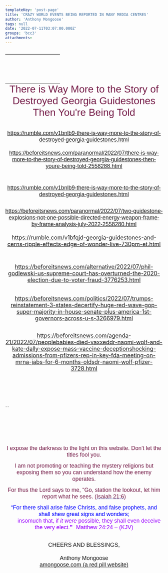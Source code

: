 ```yaml
---
templateKey: 'post-page'
title: 'CRAZY WORLD EVENTS BEING REPORTED IN MANY MEDIA CENTRES'
author: 'Anthony Mongoose'
tags: null
date: '2022-07-11T03:07:00.000Z'
groups: 'bcc3'
attachments:
---
```

<html><head></head><body><div dir="ltr"><div class="gmail_default" style="font-family:tahoma,sans-serif;text-align:center"><font size="4"></font><br><div><div id="m_2607930081767171001m_-4503585104540530497m_1781940162230304412m_2206046203757485826m_-5603831218302936779m_-482403258058370023m_-4615412784518730481m_2151919336594820885m_7835124236843448325m_3514950417791848152gmail-infobar"><div id="m_2607930081767171001m_-4503585104540530497m_1781940162230304412m_2206046203757485826m_-5603831218302936779m_-482403258058370023m_-4615412784518730481m_2151919336594820885m_7835124236843448325m_3514950417791848152gmail-viewcounters"><table style="width:175px;margin:0px;padding:0px;line-height:12px" cellspacing="0" cellpadding="0" border="0"><tbody><tr><td colspan="2" height="8" align="center"><br></td>
</tr>
<tr>
<td width="90" align="left"><br></td>
<td align="left"><br></td>
 </tr>
<tr>
<td align="left"><br></td>
<td align="left"><br></td>
</tr>
<tr>
<td align="left"><br></td>
<td style="text-align:center">&nbsp;&nbsp;&nbsp;&nbsp;&nbsp;&nbsp;&nbsp;&nbsp;&nbsp;&nbsp;&nbsp;&nbsp;&nbsp;&nbsp;&nbsp;&nbsp;&nbsp;&nbsp;&nbsp;&nbsp;&nbsp;&nbsp;&nbsp;&nbsp;&nbsp;&nbsp;&nbsp;&nbsp;&nbsp;&nbsp;&nbsp; <br></td>
</tr>
<tr>
<td align="left"><br></td>
<td align="left"><br></td>
</tr>
</tbody></table>
</div>
<div id="m_2607930081767171001m_-4503585104540530497m_1781940162230304412m_2206046203757485826m_-5603831218302936779m_-482403258058370023m_-4615412784518730481m_2151919336594820885m_7835124236843448325m_3514950417791848152gmail-badges">
<div id="m_2607930081767171001m_-4503585104540530497m_1781940162230304412m_2206046203757485826m_-5603831218302936779m_-482403258058370023m_-4615412784518730481m_2151919336594820885m_7835124236843448325m_3514950417791848152gmail-featured_contributor_story"></div> </div>
</div>

<div id="m_2607930081767171001m_-4503585104540530497m_1781940162230304412m_2206046203757485826m_-5603831218302936779m_-482403258058370023m_-4615412784518730481m_2151919336594820885m_7835124236843448325m_3514950417791848152gmail-story">
<div id="m_2607930081767171001m_-4503585104540530497m_1781940162230304412m_2206046203757485826m_-5603831218302936779m_-482403258058370023m_-4615412784518730481m_2151919336594820885m_7835124236843448325m_3514950417791848152gmail-story_wrapper">
<div id="m_2607930081767171001m_-4503585104540530497m_1781940162230304412m_2206046203757485826m_-5603831218302936779m_-482403258058370023m_-4615412784518730481m_2151919336594820885m_7835124236843448325m_3514950417791848152gmail-story_column"><span style="color:rgb(116,27,71)"><font size="6">There is Way More to the Story of Destroyed Georgia Guidestones Then You're Being Told</font></span></div><div><span style="color:rgb(116,27,71)"><font size="6"><br></font></span></div><div><span style="color:rgb(0,0,0)"><font size="4"><a href="https://rumble.com/v1bnlb9-there-is-way-more-to-the-story-of-destroyed-georgia-guidestones.html" target="_blank">https://rumble.com/v1bnlb9-there-is-way-more-to-the-story-of-destroyed-georgia-guidestones.html</a></font></span></div></div></div></div>

</div><div class="gmail_default" style="font-family:tahoma,sans-serif;text-align:center"><font size="4"><br></font></div><div class="gmail_default" style="font-family:tahoma,sans-serif;text-align:center"><font size="4"><a href="https://beforeitsnews.com/paranormal/2022/07/there-is-way-more-to-the-story-of-destroyed-georgia-guidestones-then-youre-being-told-2558288.html" target="_blank">https://beforeitsnews.com/paranormal/2022/07/there-is-way-more-to-the-story-of-destroyed-georgia-guidestones-then-youre-being-told-2558288.html</a><br></font></div><div class="gmail_default" style="font-family:tahoma,sans-serif;text-align:center"><br></div><div class="gmail_default" style="font-family:tahoma,sans-serif;text-align:center"><br></div><div class="gmail_default" style="font-family:tahoma,sans-serif;text-align:center"><br></div><div class="gmail_default" style="font-family:tahoma,sans-serif;text-align:center"><font size="4"><a href="https://rumble.com/v1bnlb9-there-is-way-more-to-the-story-of-destroyed-georgia-guidestones.html" target="_blank">https://rumble.com/v1bnlb9-there-is-way-more-to-the-story-of-destroyed-georgia-guidestones.html</a><br></font></div><div class="gmail_default" style="font-family:tahoma,sans-serif;text-align:center"><br><font size="4"></font></div><div class="gmail_default" style="font-family:tahoma,sans-serif;text-align:center"><br><div id="m_2607930081767171001m_-4503585104540530497m_1781940162230304412m_2206046203757485826m_-5603831218302936779m_-482403258058370023m_-4615412784518730481m_2151919336594820885gmail-container"><div id="m_2607930081767171001m_-4503585104540530497m_1781940162230304412m_2206046203757485826m_-5603831218302936779m_-482403258058370023m_-4615412784518730481m_2151919336594820885gmail-infobar">
<div id="m_2607930081767171001m_-4503585104540530497m_1781940162230304412m_2206046203757485826m_-5603831218302936779m_-482403258058370023m_-4615412784518730481m_2151919336594820885gmail-badges">
 </div><font size="4"><span style="color:rgb(0,0,0)"><span style="font-weight:normal"><a href="https://beforeitsnews.com/paranormal/2022/07/two-guidestone-explosions-not-one-possible-directed-energy-weapon-frame-by-frame-analysis-july-2022-2558280.html" target="_blank">https://beforeitsnews.com/paranormal/2022/07/two-guidestone-explosions-not-one-possible-directed-energy-weapon-frame-by-frame-analysis-july-2022-2558280.html</a></span></span></font></div></div>

</div><div class="gmail_default" style="font-family:tahoma,sans-serif;text-align:center"><font size="4"><br></font></div><div style="text-align:center"><font size="4"><a href="https://rumble.com/v1bfqjd-georgia-guidestones-and-cerns-ripple-effects-edge-of-wonder-live-730pm-et.html" target="_blank">https://rumble.com/v1bfqjd-georgia-guidestones-and-cerns-ripple-effects-edge-of-wonder-live-730pm-et.html</a><br></font></div><div style="text-align:center"><br></div><div style="text-align:center"><br></div><div style="text-align:center"><br></div><div style="text-align:center"><font size="4"><a href="https://beforeitsnews.com/alternative/2022/07/phil-godlewski-us-supreme-court-has-overturned-the-2020-election-due-to-voter-fraud-3776253.html" target="_blank">https://beforeitsnews.com/alternative/2022/07/phil-godlewski-us-supreme-court-has-overturned-the-2020-election-due-to-voter-fraud-3776253.html</a></font></div><div style="text-align:center"><br></div><div style="text-align:center"><font size="4"><br></font></div><div style="text-align:center"><font size="4"><a href="https://beforeitsnews.com/politics/2022/07/trumps-reinstatement-3-states-decertify-huge-red-wave-gop-super-majority-in-house-senate-plus-america-1st-governors-across-u-s-3266979.html" target="_blank">https://beforeitsnews.com/politics/2022/07/trumps-reinstatement-3-states-decertify-huge-red-wave-gop-super-majority-in-house-senate-plus-america-1st-governors-across-u-s-3266979.html</a><br></font></div><div style="text-align:center"><br></div><div style="text-align:center"><br></div><div style="text-align:center"><font size="4"><a href="https://beforeitsnews.com/agenda-21/2022/07/peoplebabies-died-vaxxeddr-naomi-wolf-and-kate-dally-expose-mass-vaccine-deceptionshocking-admissions-from-pfizers-rep-in-key-fda-meeting-on-mrna-jabs-for-6-months-oldsdr-naomi-wolf-pfizer-3728.html" target="_blank">https://beforeitsnews.com/agenda-21/2022/07/peoplebabies-died-vaxxeddr-naomi-wolf-and-kate-dally-expose-mass-vaccine-deceptionshocking-admissions-from-pfizers-rep-in-key-fda-meeting-on-mrna-jabs-for-6-months-oldsdr-naomi-wolf-pfizer-3728.html</a><br></font></div><div style="text-align:center"><br></div><div style="text-align:center"><br></div><div style="text-align:center"><br></div><div style="text-align:center"><br></div><div style="text-align:center"><br><font size="4"></font></div><div style="text-align:center"><br><font size="4"></font></div>-- <br><div dir="ltr" data-smartmail="gmail_signature"><div dir="ltr"><div><p style="font-family:tahoma,sans-serif;text-align:center;color:rgb(136,136,136)"><span style="color:rgb(116,27,71)"><br></span></p><p style="font-family:tahoma,sans-serif;text-align:center;color:rgb(136,136,136)"><span style="color:rgb(116,27,71)"><font size="4" face="tahoma, sans-serif"><br></font></span></p><p style="font-family:tahoma,sans-serif;text-align:center;color:rgb(136,136,136)"><span style="color:rgb(116,27,71)"><font size="4" face="tahoma, sans-serif"><br></font></span></p><p style="font-family:tahoma,sans-serif;text-align:center;color:rgb(136,136,136)"><span style="color:rgb(116,27,71)"><font size="4" face="tahoma, sans-serif">I expose the darkness to the light on this website. Don’t let the titles fool you.</font></span></p><p style="font-family:tahoma,sans-serif;text-align:center;color:rgb(136,136,136)"><span style="color:rgb(116,27,71)"><font size="4" face="tahoma, sans-serif">I am not promoting or teaching the mystery religions but exposing them so you can understand how the enemy operates.</font></span></p><p style="color:rgb(34,34,34);font-family:tahoma,sans-serif;text-align:center"><font size="4" face="tahoma, sans-serif"><font color="#741b47">For thus the Lord says to me, “Go, station the lookout, let him report what he sees. (</font><a href="https://www.kingjamesbibleonline.org/Isaiah-21-6/" style="color:rgb(17,85,204)" target="_blank"><font color="#741b47">Isaiah 21:6</font></a><font color="#741b47">)</font></font></p><p style="color:rgb(136,136,136)"><span style="font-family:tahoma,sans-serif;text-align:center"><span style="color:rgb(116,27,71)"></span></span></p><p style="color:rgb(34,34,34);font-family:tahoma,sans-serif;text-align:center"><font size="4" face="tahoma, sans-serif"><font color="#741b47"><font size="4" face="tahoma, sans-serif"><font color="#888888"><font size="4" face="tahoma, sans-serif"><font color="#741b47"><font color="#888888"><span style="color:rgb(0,0,255)"><font size="6"><font size="4">“For there shall arise false Christs, and false prophets, and shall shew great signs and wonders;<span></span></font><b><span style="font-size:small"><font size="4"></font><br>&nbsp; &nbsp; &nbsp; &nbsp;&nbsp;&nbsp;<font size="4" face="tahoma, sans-serif"><font color="#888888"><font size="4" face="tahoma, sans-serif"><font color="#741b47"><font color="#888888"><span style="color:rgb(0,0,255)"><font size="6"><b><font size="4"><span style="color:rgb(153,0,255)"><span style="font-weight:normal">insomuch that,</span></span><span></span><span><span style="font-weight:normal">&nbsp;</span></span><span style="color:rgb(153,0,255)"><span></span><span><span style="font-weight:normal"></span></span><span style="font-weight:normal">if&nbsp;</span><i><span style="font-weight:normal">it were</span></i><span style="font-weight:normal">&nbsp;possible</span></span><span><span style="color:rgb(153,0,255)"><span style="font-weight:normal">,</span></span></span><span style="color:rgb(153,0,255)"><span><span style="font-weight:normal">&nbsp;</span></span><span style="font-weight:normal">they shall&nbsp;</span><span><span style="font-weight:normal">even&nbsp;</span></span><span style="font-weight:normal">deceive the very elect.</span></span></font></b><font size="4"><span style="color:rgb(153,0,255)">”</span></font><span style="font-size:small">&nbsp;&nbsp;<span style="color:rgb(153,0,255)">&nbsp;</span></span></font><span style="font-weight:normal"><span style="color:rgb(153,0,255)"><font size="4">Matthew 24:24 – (</font><font size="4"><span style="font-size:small"></span>KJV)</font></span></span></span></font></font></font></font></font></span></b></font></span></font></font></font></font></font></font></font></p></div><div style="text-align:center"><font size="4" face="tahoma, sans-serif"><br></font></div><div style="text-align:center"><font size="4" face="tahoma, sans-serif">CHEERS AND BLESSINGS,</font></div><div style="text-align:center"><font size="4" face="tahoma,sans-serif"><br></font></div><div style="text-align:center"><font size="4" face="tahoma,sans-serif">Anthony Mongoose</font></div><div style="text-align:center"><font face="tahoma,sans-serif"><a href="https://amongoose.com" target="_blank"><font size="4">amongoose.com (a red pill website)</font></a><br></font></div></div></div></div>
</body></html>
